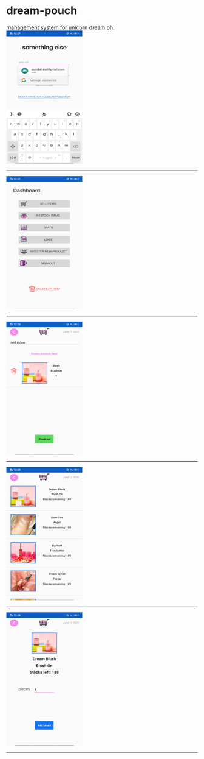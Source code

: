 # dream-pouch
management system for unicorn dream ph.
<br>
<img src="https://github.com/neilalden/dream-pouch/blob/master/images/Screenshot_20200613_122719.jpg?raw=true" height=350 width=200>
<hr>
<img src="https://github.com/neilalden/dream-pouch/blob/master/images/Screenshot_20200613_122738.jpg?raw=true" height=350 width=200>
<hr>

<img src="https://github.com/neilalden/dream-pouch/blob/master/images/Screenshot_20200613_122909.jpg?raw=true" height=350 width=200>
<hr>

<img src="https://github.com/neilalden/dream-pouch/blob/master/images/Screenshot_20200613_122847.jpg?raw=true" height=350 width=200>
<hr>

<img src="https://github.com/neilalden/dream-pouch/blob/master/images/Screenshot_20200613_122857.jpg?raw=true" height=350 width=200>
<hr>
